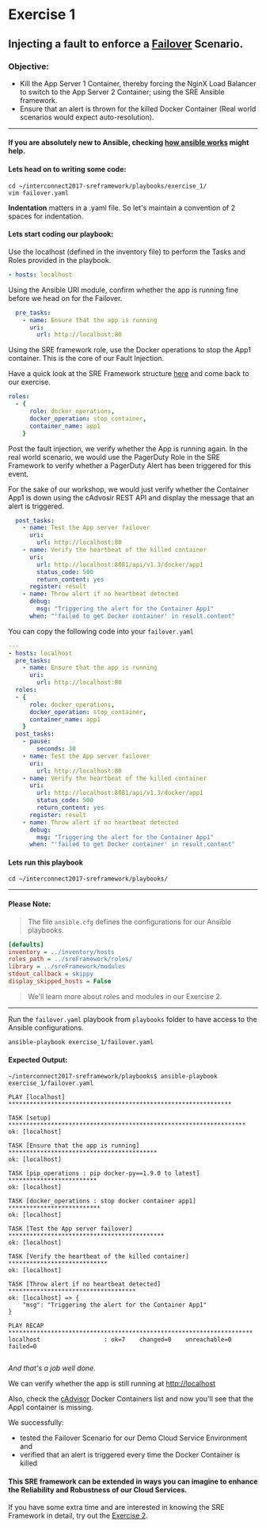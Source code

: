 # Exercise 1

## Injecting a fault to enforce a [Failover](https://en.wikipedia.org/wiki/Failover) Scenario.

### Objective:

* Kill the App Server 1 Container, thereby forcing the NginX Load Balancer to switch to the App Server 2 Container; using the SRE Ansible framework.
* Ensure that an alert is thrown for the killed Docker Container (Real world scenarios would expect auto-resolution).

---

#### If you are absolutely new to Ansible, checking [how ansible works](https://www.ansible.com/how-ansible-works) might help. 

#### Lets head on to writing some code:

```shell
cd ~/interconnect2017-sreframework/playbooks/exercise_1/
vim failover.yaml
```

**Indentation** matters in a .yaml file. So let's maintain a convention of 2 spaces for indentation.

#### Lets start coding our playbook:

Use the localhost (defined in the inventory file) to perform the Tasks and Roles provided in the playbook.

```yaml
- hosts: localhost
```

Using the Ansible URI module, confirm whether the app is running fine before we head on for the Failover.

```yaml
  pre_tasks:
    - name: Ensure that the app is running
      uri:
        url: http://localhost:80
```

Using the SRE framework role, use the Docker operations to stop the App1 container. This is the core of our Fault Injection.

Have a quick look at the SRE Framework structure [here](https://github.com/CDSLab/interconnect2017-sreframework/tree/master/sreFramework) and come back to our exercise.

```yaml
roles:
  - {
      role: docker_operations,
      docker_operation: stop_container,
      container_name: app1
    }
```

Post the fault injection, we verify whether the App is running again.
In the real world scenario, we would use the PagerDuty Role in the SRE Framework to verify whether a PagerDuty Alert has been triggered for this event. 


For the sake of our workshop, we would just verify whether the Container App1 is down using the cAdvosir REST API and display the message that an alert is triggered.


```yaml
  post_tasks:
    - name: Test the App server failover
      uri:
        url: http://localhost:80
    - name: Verify the heartbeat of the killed container
      uri:
        url: http://localhost:8081/api/v1.3/docker/app1
        status_code: 500
        return_content: yes
      register: result
    - name: Throw alert if no heartbeat detected
      debug:
        msg: "Triggering the alert for the Container App1"
      when: "'failed to get Docker container' in result.content"
```      

You can copy the following code into your `failover.yaml`

```yaml
---
- hosts: localhost
  pre_tasks:
    - name: Ensure that the app is running
      uri:
        url: http://localhost:80
  roles:
  - {
      role: docker_operations,
      docker_operation: stop_container,
      container_name: app1
    }
  post_tasks:
    - pause:
        seconds: 30
    - name: Test the App server failover
      uri:
        url: http://localhost:80
    - name: Verify the heartbeat of the killed container
      uri:
        url: http://localhost:8081/api/v1.3/docker/app1
        status_code: 500
        return_content: yes
      register: result
    - name: Throw alert if no heartbeat detected
      debug:
        msg: "Triggering the alert for the Container App1"
      when: "'failed to get Docker container' in result.content"

```

#### Lets run this playbook

```shell
cd ~/interconnect2017-sreframework/playbooks/
```
---
#### Please Note:
> The file `ansible.cfg` defines the configurations for our Ansible playbooks.

```INI
[defaults]
inventory = ../inventory/hosts
roles_path = ../sreFramework/roles/
library = ../sreFramework/modules
stdout_callback = skippy
display_skipped_hosts = False
```

> We'll learn more about roles and modules in our Exercise 2.

---

Run the `failover.yaml` playbook from `playbooks` folder to have access to the Ansible configurations.

```shell
ansible-playbook exercise_1/failover.yaml
```

#### Expected Output:

```shell
~/interconnect2017-sreframework/playbooks$ ansible-playbook exercise_1/failover.yaml 

PLAY [localhost] ***************************************************************

TASK [setup] *******************************************************************
ok: [localhost]

TASK [Ensure that the app is running] ******************************************
ok: [localhost]

TASK [pip_operations : pip docker-py==1.9.0 to latest] *************************
ok: [localhost]

TASK [docker_operations : stop docker container app1] **************************
ok: [localhost]

TASK [Test the App server failover] ********************************************
ok: [localhost]

TASK [Verify the heartbeat of the killed container] ****************************
ok: [localhost]

TASK [Throw alert if no heartbeat detected] ************************************
ok: [localhost] => {
    "msg": "Triggering the alert for the Container App1"
}

PLAY RECAP *********************************************************************
localhost                  : ok=7    changed=0    unreachable=0    failed=0   


```

_And that's a job well done._ 

We can verify whether the app is still running at <http://localhost>

Also, check the [cAdvisor](http://localhost:8081) Docker Containers list and now you'll see that the App1 container is missing.

We successfully:
* tested the Failover Scenario for our Demo Cloud Service Environment and 
* verified that an alert is triggered every time the Docker Container is killed

#### This SRE framework can be extended in ways you can imagine to enhance the Reliability and Robustness of our Cloud Services.

If you have some extra time and are interested in knowing the SRE Framework in detail, try out the [Exercise 2](https://github.com/CDSLab/interconnect2017-sreframework/tree/master/playbooks/exercise_2).


